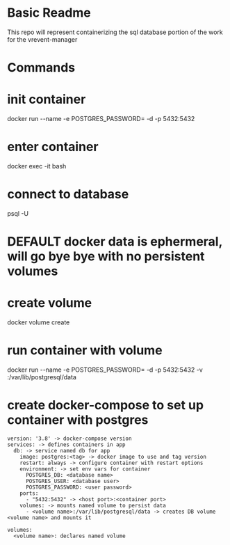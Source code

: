 # Basic Readme
This repo will represent containerizing the sql database portion of the work for the vrevent-manager

# Commands
# init container
docker run --name <name of container> -e POSTGRES_PASSWORD=<password here> -d -p 5432:5432 <Name of db>

# enter container
docker exec -it <name of container> bash

# connect to database
psql -U <Name of db>

# DEFAULT docker data is ephermeral, will go bye bye with no persistent volumes
# create volume
docker volume create <name of volume>

# run container with volume
docker run --name <name of container> -e POSTGRES_PASSWORD=<password here> -d -p 5432:5432 -v <name of volume>:/var/lib/postgresql/data <name of DB>

# create docker-compose to set up container with postgres
    version: '3.8' -> docker-compose version
    services: -> defines containers in app
      db: -> service named db for app
        image: postgres:<tag> -> docker image to use and tag version
        restart: always -> configure container with restart options
        environment: -> set env vars for container
          POSTGRES_DB: <database name>
          POSTGRES_USER: <database user>
          POSTGRES_PASSWORD: <user password>
        ports:
          - "5432:5432" -> <host port>:<container port> 
        volumes: -> mounts named volume to persist data
          - <volume name>:/var/lib/postgresql/data -> creates DB volume <volume name> and mounts it

    volumes:
      <volume name>: declares named volume
